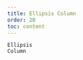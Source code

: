 ```yaml
---
title: Ellipsis Column
order: 20
toc: content
---
```


<code src='../examples/Ellipsis.tsx' description="Ellipsis cell content via setting `column.ellipsis`.">Ellipsis Column</code>
